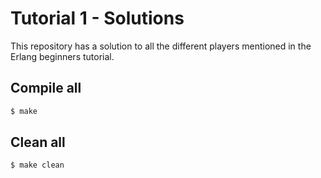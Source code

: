 # Tutorial 1 - Solutions

This repository has a solution to all the different players
mentioned in the Erlang beginners tutorial.

## Compile all

``` bash
$ make
```

## Clean all

``` bash
$ make clean
```
